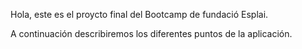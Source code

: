 Hola, este es el proycto final del Bootcamp de fundació Esplai.

A continuación describiremos los diferentes puntos de la aplicación.